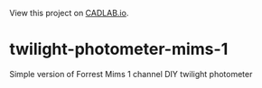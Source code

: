 View this project on [CADLAB.io](https://cadlab.io/project/26619). 

# twilight-photometer-mims-1
 Simple version of Forrest Mims 1 channel DIY twilight photometer
